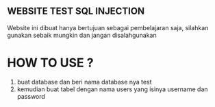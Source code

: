 ## WEBSITE TEST SQL INJECTION
Website ini dibuat hanya bertujuan sebagai pembelajaran saja, silahkan gunakan sebaik mungkin dan jangan disalahgunakan

# HOW TO USE ?
1. buat database dan beri nama database nya test
2. kemudian buat tabel dengan nama users yang isinya username dan password
